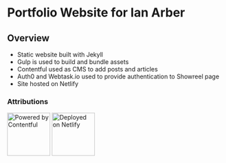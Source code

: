 Portfolio Website for Ian Arber
===============================

## Overview
* Static website built with Jekyll
* Gulp is used to build and bundle assets
* Contentful used as CMS to add posts and articles
* Auth0 and Webtask.io used to provide authentication to Showreel page
* Site hosted on Netlify

### Attributions

<a href="https://www.contentful.com/" rel="nofollow" target="_blank"><img src="https://images.contentful.com/fo9twyrwpveg/44baP9Gtm8qE2Umm8CQwQk/c43325463d1cb5db2ef97fca0788ea55/PoweredByContentful_LightBackground.svg" width="100" alt="Powered by Contentful" /></a> <a href="https://www.netlify.com" rel="nofollow" target=“_blank”><img src="https://www.netlify.com/img/global/badges/netlify-color-bg.svg" width="100" alt="Deployed on Netlify" /></a>




